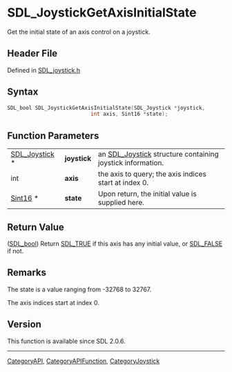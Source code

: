 # SDL_JoystickGetAxisInitialState

Get the initial state of an axis control on a joystick.

## Header File

Defined in [SDL_joystick.h](https://github.com/libsdl-org/SDL/blob/SDL2/include/SDL_joystick.h)

## Syntax

```c
SDL_bool SDL_JoystickGetAxisInitialState(SDL_Joystick *joystick,
                           int axis, Sint16 *state);
```

## Function Parameters

|                                |              |                                                                            |
| ------------------------------ | ------------ | -------------------------------------------------------------------------- |
| [SDL_Joystick](SDL_Joystick) * | **joystick** | an [SDL_Joystick](SDL_Joystick) structure containing joystick information. |
| int                            | **axis**     | the axis to query; the axis indices start at index 0.                      |
| [Sint16](Sint16) *             | **state**    | Upon return, the initial value is supplied here.                           |

## Return Value

([SDL_bool](SDL_bool)) Return [SDL_TRUE](SDL_TRUE) if this axis has any
initial value, or [SDL_FALSE](SDL_FALSE) if not.

## Remarks

The state is a value ranging from -32768 to 32767.

The axis indices start at index 0.

## Version

This function is available since SDL 2.0.6.





----
[CategoryAPI](CategoryAPI), [CategoryAPIFunction](CategoryAPIFunction), [CategoryJoystick](CategoryJoystick)

